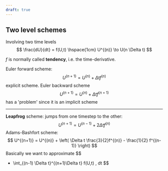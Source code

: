```yaml
---
draft: true
---
```


## Two level schemes

Involving two time levels
$$
 \frac{dU}{dt} = f(U,t) \hspace{1cm} U^{(n)} \to U(n \Delta t)
$$

$f$ is normally called **tendency**, i.e. the time-derivative.

Euler forward scheme:
$$
 U^{(n+1)} = U^{(n)}+ \Delta t f^{(n)}
$$
explicit scheme.
Euler backward scheme 
$$
 U^{(n+1)} = U^{(n)}+ \Delta t f^{(n+1)}
$$
has a 'problem' since it is an implicit scheme


---

**Leapfrog** scheme: jumps from one timestep to the other:
$$
 U^{(n+1)} = U^{(n-1)} + 2 \Delta t f^{(n)}
$$
Adams-Bashfort scheme:
$$
  U^{(n+1)} = U^{(n)} + \left( \Delta t \frac{3}{2}f^{(n)} - \frac{1}{2} f^{(n-1)} \right)
$$
Basically we want to approximate
$$
  + \int_{(n-1) \Delta t}^{(n+1)\Delta t} f(U,t) \, dt
$$

